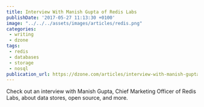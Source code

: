 ```yaml
---
title: Interview With Manish Gupta of Redis Labs
publishDate: '2017-05-27 11:13:30 +0100'
image: "../../../assets/images/articles/redis.png"
categories:
 - writing
 - dzone
tags:
 - redis
 - databases
 - storage
 - nosql
publication_url: https://dzone.com/articles/interview-with-manish-gupta-of-redis-labs
---
```


Check out an interview with Manish Gupta, Chief Marketing Officer of Redis Labs, about data stores, open source, and more.
